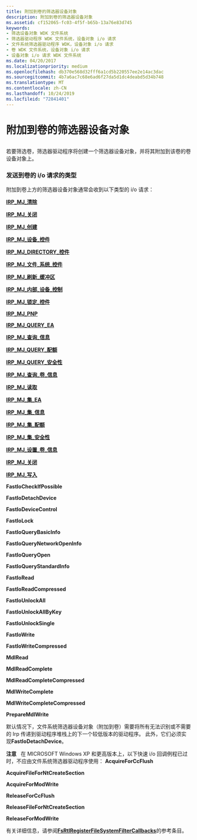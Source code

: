 ```yaml
---
title: 附加到卷的筛选器设备对象
description: 附加到卷的筛选器设备对象
ms.assetid: cf152065-fc03-4f5f-b65b-13a76e83d745
keywords:
- 筛选设备对象 WDK 文件系统
- 筛选器驱动程序 WDK 文件系统，设备对象 i/o 请求
- 文件系统筛选器驱动程序 WDK，设备对象 i/o 请求
- 卷 WDK 文件系统，设备对象 i/o 请求
- 设备对象 i/o 请求 WDK 文件系统
ms.date: 04/20/2017
ms.localizationpriority: medium
ms.openlocfilehash: db370e568d32fff6a1cd5b220557ee2e14ac3dac
ms.sourcegitcommit: 4b7a6ac7c68e6ad6f27da5d1dc4deabd5d34b748
ms.translationtype: MT
ms.contentlocale: zh-CN
ms.lasthandoff: 10/24/2019
ms.locfileid: "72841401"
---
```

# <a name="filter-device-object-attached-to-a-volume"></a>附加到卷的筛选器设备对象


## <span id="ddk_a_filter_device_object_attached_to_a_volume_if"></span><span id="DDK_A_FILTER_DEVICE_OBJECT_ATTACHED_TO_A_VOLUME_IF"></span>


若要筛选卷，筛选器驱动程序将创建一个筛选器设备对象，并将其附加到该卷的卷设备对象上。

### <a name="span-idtypes_of_i_o_requests_that_are_sent_to_a_volumespanspan-idtypes_of_i_o_requests_that_are_sent_to_a_volumespantypes-of-io-requests-that-are-sent-to-a-volume"></a><span id="types_of_i_o_requests_that_are_sent_to_a_volume"></span><span id="TYPES_OF_I_O_REQUESTS_THAT_ARE_SENT_TO_A_VOLUME"></span>发送到卷的 i/o 请求的类型

附加到卷上方的筛选器设备对象通常会收到以下类型的 i/o 请求：

[**IRP\_MJ\_清除**](https://docs.microsoft.com/windows-hardware/drivers/ifs/irp-mj-cleanup)

[**IRP\_MJ\_关闭**](https://docs.microsoft.com/windows-hardware/drivers/ifs/irp-mj-close)

[**IRP\_MJ\_创建**](https://docs.microsoft.com/windows-hardware/drivers/ifs/irp-mj-create)

[**IRP\_MJ\_设备\_控件**](https://docs.microsoft.com/windows-hardware/drivers/ifs/irp-mj-device-control)

[**IRP\_MJ\_DIRECTORY\_控件**](https://docs.microsoft.com/windows-hardware/drivers/ifs/irp-mj-directory-control)

[**IRP\_MJ\_文件\_系统\_控件**](https://docs.microsoft.com/windows-hardware/drivers/ifs/irp-mj-file-system-control)

[**IRP\_MJ\_刷新\_缓冲区**](https://docs.microsoft.com/windows-hardware/drivers/ifs/irp-mj-flush-buffers)

[**IRP\_MJ\_内部\_设备\_控制**](https://docs.microsoft.com/windows-hardware/drivers/ifs/irp-mj-internal-device-control)

[**IRP\_MJ\_锁定\_控件**](https://docs.microsoft.com/windows-hardware/drivers/ifs/irp-mj-lock-control)

[**IRP\_MJ\_PNP**](https://docs.microsoft.com/windows-hardware/drivers/ifs/irp-mj-pnp)

[**IRP\_MJ\_QUERY\_EA**](https://docs.microsoft.com/windows-hardware/drivers/ifs/irp-mj-query-ea)

[**IRP\_MJ\_查询\_信息**](https://docs.microsoft.com/windows-hardware/drivers/ifs/irp-mj-query-information)

[**IRP\_MJ\_QUERY\_配额**](https://docs.microsoft.com/windows-hardware/drivers/ifs/irp-mj-query-quota)

[**IRP\_MJ\_QUERY\_安全性**](https://docs.microsoft.com/windows-hardware/drivers/ifs/irp-mj-query-security)

[**IRP\_MJ\_查询\_卷\_信息**](https://docs.microsoft.com/windows-hardware/drivers/ifs/irp-mj-query-volume-information)

[**IRP\_MJ\_读取**](https://docs.microsoft.com/windows-hardware/drivers/ifs/irp-mj-read)

[**IRP\_MJ\_集\_EA**](https://docs.microsoft.com/windows-hardware/drivers/ifs/irp-mj-set-ea)

[**IRP\_MJ\_集\_信息**](https://docs.microsoft.com/windows-hardware/drivers/ifs/irp-mj-set-information)

[**IRP\_MJ\_集\_配额**](https://docs.microsoft.com/windows-hardware/drivers/ifs/irp-mj-set-quota)

[**IRP\_MJ\_集\_安全性**](https://docs.microsoft.com/windows-hardware/drivers/ifs/irp-mj-set-security)

[**IRP\_MJ\_设置\_卷\_信息**](https://docs.microsoft.com/windows-hardware/drivers/ifs/irp-mj-set-volume-information)

[**IRP\_MJ\_关闭**](https://docs.microsoft.com/windows-hardware/drivers/ifs/irp-mj-shutdown)

[**IRP\_MJ\_写入**](https://docs.microsoft.com/windows-hardware/drivers/ifs/irp-mj-write)

**FastIoCheckIfPossible**

**FastIoDetachDevice**

**FastIoDeviceControl**

**FastIoLock**

**FastIoQueryBasicInfo**

**FastIoQueryNetworkOpenInfo**

**FastIoQueryOpen**

**FastIoQueryStandardInfo**

**FastIoRead**

**FastIoReadCompressed**

**FastIoUnlockAll**

**FastIoUnlockAllByKey**

**FastIoUnlockSingle**

**FastIoWrite**

**FastIoWriteCompressed**

**MdlRead**

**MdlReadComplete**

**MdlReadCompleteCompressed**

**MdlWriteComplete**

**MdlWriteCompleteCompressed**

**PrepareMdlWrite**

默认情况下，文件系统筛选器设备对象（附加到卷）需要将所有无法识别或不需要的 Irp 传递到驱动程序堆栈上的下一个较低版本的驱动程序。 此外，它们必须实现**FastIoDetachDevice**。

**注意**   在 MICROSOFT Windows XP 和更高版本上，以下快速 i/o 回调例程已过时，不应由文件系统筛选器驱动程序使用： **AcquireForCcFlush**

**AcquireFileForNtCreateSection**

**AcquireForModWrite**

**ReleaseForCcFlush**

**ReleaseFileForNtCreateSection**

**ReleaseForModWrite**

有关详细信息，请参阅[**FsRtlRegisterFileSystemFilterCallbacks**](https://docs.microsoft.com/windows-hardware/drivers/ddi/ntifs/nf-ntifs-fsrtlregisterfilesystemfiltercallbacks)的参考条目。

 

 

 




